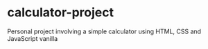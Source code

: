 # calculator-project
Personal project involving a simple calculator using HTML, CSS and JavaScript vanilla
